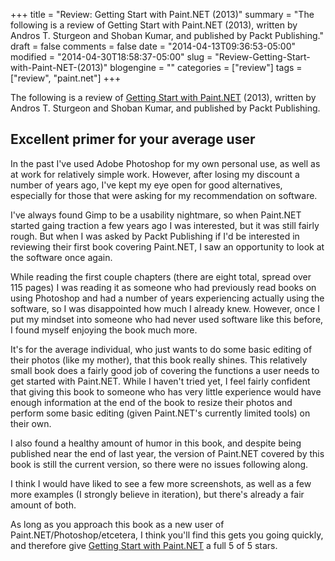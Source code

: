 +++
title = "Review: Getting Start with Paint.NET (2013)"
summary = "The following is a review of Getting Start with Paint.NET (2013), written by Andros T. Sturgeon and Shoban Kumar, and published by Packt Publishing."
draft = false
comments = false
date = "2014-04-13T09:36:53-05:00"
modified = "2014-04-30T18:58:37-05:00"
slug = "Review-Getting-Start-with-Paint-NET-(2013)"
blogengine = ""
categories = ["review"]
tags = ["review", "paint.net"]
+++

<div class="note"><p>The following is a review of <a href="http://www.amazon.com/dp/1783551437?tag=strivinglifen-20" rel="external">Getting Start with Paint.NET</a> (2013), written by Andros T. Sturgeon and Shoban Kumar, and published by Packt Publishing.</p></div>

<h2>Excellent primer for your average user</h2>

<p>In the past I've used Adobe Photoshop for my own personal use, as well as at work for relatively simple work. However, after losing my discount a number of years ago, I've kept my eye open for good alternatives, especially for those that were asking for my recommendation on software.</p>

<p>I've always found Gimp to be a usability nightmare, so when Paint.NET started gaing traction a few years ago I was interested, but it was still fairly rough. But when I was asked by Packt Publishing if I'd be interested in reviewing their first book covering Paint.NET, I saw an opportunity to look at the software once again.</p>

<p>While reading the first couple chapters (there are eight total, spread over 115 pages) I was reading it as someone who had previously read books on using Photoshop and had a number of years experiencing actually using the software, so I was disappointed how much I already knew. However, once I put my mindset into someone who had never used software like this before, I found myself enjoying the book much more.</p>

<p>It's for the average individual, who just wants to do some basic editing of their photos (like my mother), that this book really shines. This relatively small book does a fairly good job of covering the functions a user needs to get started with Paint.NET. While I haven't tried yet, I feel fairly confident that giving this book to someone who has very little experience would have enough information at the end of the book to resize their photos and perform some basic editing (given Paint.NET's currently limited tools) on their own.</p>

<p>I also found a healthy amount of humor in this book, and despite being published near the end of last year, the version of Paint.NET covered by this book is still the current version, so there were no issues following along.</p>

<p>I think I would have liked to see a few more screenshots, as well as a few more examples (I strongly believe in iteration), but there's already a fair amount of both.</p>

<p>As long as you approach this book as a new user of Paint.NET/Photoshop/etcetera, I think you'll find this gets you going quickly, and therefore give <a href="http://www.amazon.com/dp/1783551437?tag=strivinglifen-20" rel="external">Getting Start with Paint.NET</a> a full 5 of 5 stars.</p>
